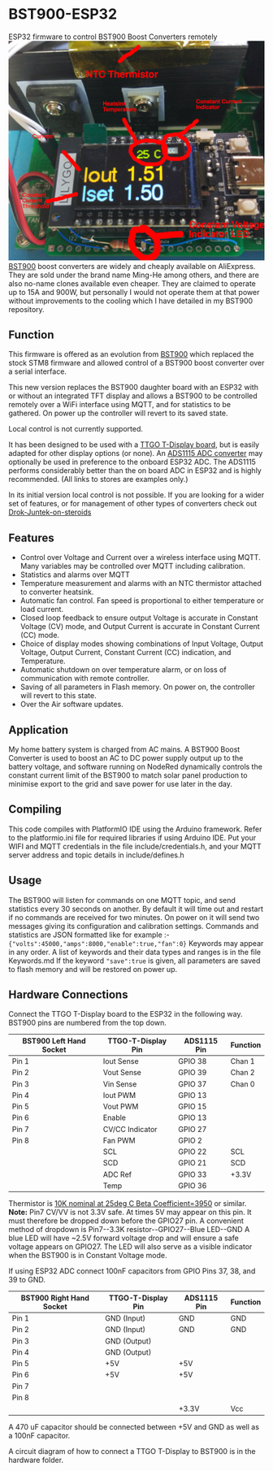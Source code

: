 # BST900-ESP32
ESP32 firmware to control BST900 Boost Converters remotely
![BST900-ESP32](https://github.com/delboy711/BST900-ESP32/blob/main/images/IMG_20211011_142715.jpg)
[BST900](aliexpress.com/item/32838432319.html) boost converters are widely and cheaply available on AliExpress. They are sold under the brand name Ming-He among others, and there are also no-name clones available even cheaper.
They are claimed to operate up to 15A and 900W, but personally I would not operate them at that power without improvements to the cooling which I have detailed in my BST900 repository.

## Function
This firmware is offered as an evolution from [BST900](https://github.com/delboy711/BST900) which replaced the stock STM8 firmware and allowed control of a BST900 boost converter over a serial interface.

This new version replaces the BST900 daughter board with an ESP32 with or without an integrated TFT display and allows a BST900 
to be controlled remotely over a WiFi interface using MQTT, and for statistics to be gathered.
On power up the controller will revert to its saved state.

Local control is not currently supported. 

It has been designed to be used with a [TTGO T-Display board](aliexpress.com/item/33050667207.html), but is easily adapted for other display options (or none). An [ADS1115 ADC converter](aliexpress.com/item/32648046830.html) may optionally be used in preference to the onboard ESP32 ADC. The ADS1115 performs considerably better than the on board ADC in ESP32 and is highly recommended.
(All links to stores are examples only.)

In its initial version local control is not possible. If you are looking for a wider set of features, or for management of other types of converters check out 
[Drok-Juntek-on-steroids](https://github.com/rin67630/Drok-Juntek-on-steroids)

## Features

* Control over Voltage and Current over a wireless interface using MQTT.  Many variables may be controlled over MQTT including calibration.
* Statistics and alarms over MQTT
* Temperature measurement and alarms with an NTC thermistor attached to converter heatsink.
* Automatic fan control. Fan speed is proportional to either temperature or load current.
* Closed loop feedback to ensure output Voltage is accurate in Constant Voltage (CV) mode, and Output Current is accurate in Constant Current (CC) mode.
* Choice of display modes showing combinations of Input Voltage, Output Voltage, Output Current, Constant Current (CC) indication, and Temperature.
* Automatic shutdown on over temperature alarm, or on loss of communication with remote controller.
* Saving of all parameters in Flash memory. On power on, the controller will revert to this state.
* Over the Air software updates.


## Application
My home battery system is charged from AC mains. A BST900 Boost Converter is used to boost an AC to DC power supply output up to the battery voltage, and software
 running on NodeRed dynamically controls the constant current limit of the BST900 to match solar panel production to minimise export to the grid and save power for use later in the day.

## Compiling
This code compiles with PlatformIO IDE using the Arduino framework. Refer to the platformio.ini file for required libraries if using Arduino IDE.
Put your WIFI and MQTT credentials in the file include/credentials.h, and your MQTT server address and topic details in include/defines.h


## Usage
The BST900 will listen for commands on one MQTT topic, and send statistics every 30 seconds on another. By default it will time out and restart if no commands are 
received for two minutes. On power on it will send two messages giving its configuration and calibration settings.
Commands and statistics are JSON formatted like for example :-
```{"volts":45000,"amps":8000,"enable":true,"fan":0}```
Keywords may appear in any order. A list of keywords and their data types and ranges is in the file Keywords.md
If the keyword `"save":true` is given, all parameters are saved to flash memory and will be restored on power up.

## Hardware Connections
Connect the TTGO T-Display board to the ESP32 in the following way. BST900 pins are numbered from the top down.

|BST900 Left Hand Socket | TTGO-T-Display Pin | ADS1115 Pin | Function
| ------- | -------------|-----------------|------------------------------------|
| Pin 1 | Iout Sense | GPIO 38 | Chan 1 | Current sense. Use either ADS115 or ESP32 pins | 
| Pin 2 | Vout Sense | GPIO 39 | Chan 2 | Voltage out sense. |
| Pin 3 | Vin Sense  | GPIO 37 | Chan 0 | Voltage in sense. |
| Pin 4 | Iout PWM   | GPIO 13 |        | Constant Current threshold control |
| Pin 5 | Vout PWM   | GPIO 15 |        | Voltage out control |
| Pin 6 | Enable     | GPIO 13 |        | Converter Enable |
| Pin 7 | CV/CC Indicator | GPIO 27 |   | Constant Voltage/Constant Current Indicator **Not** 3.3V safe|
| Pin 8 | Fan PWM    | GPIO 2  |        | Fan speed control |
|       |   SCL      | GPIO 22 | SCL    | I2C Clock |
|       |   SCD      | GPIO 21 | SCD    | I2C Data |
|       | ADC Ref    | GPIO 33 | +3.3V  | Connect to 3.3V power rail. Used to compare with NTC temp reading |
|       | Temp       | GPIO 36 |        | Connect up as +3.3V--10k resistor--GPIO 36--NTC Thermistor--GND |

Thermistor is [10K nominal at 25deg C Beta Coefficient=3950](https://lcsc.com/product-detail/NTC-Thermistors_Nanjing-Shiheng-Elec-MF52A103J3950-A1_C123378.html) or similar.
**Note:** Pin7 CV/VV is not 3.3V safe. At times 5V may appear on this pin. It must therefore be dropped down before the GPIO27 pin. A convenient method of dropdown is Pin7--3.3K resistor--GPIO27--Blue LED--GND
A blue LED will have ~2.5V forward voltage drop and will ensure a safe voltage appears on GPIO27. 
The LED will also serve as a visible indicator when the BST900 is in Constant Voltage mode.


If using ESP32 ADC connect 100nF capacitors from GPIO Pins 37, 38, and 39 to GND.
 

BST900 Right Hand Socket | TTGO-T-Display Pin | ADS1115 Pin | Function
| ------- | -------------|-----------------|------------------------------------|
| Pin 1 | GND (Input) | GND | GND | Ground | 
| Pin 2 | GND (Input) | GND | GND | Ground |
| Pin 3 | GND (Output) |    |     | Do NOT CONNECT Connecting GNDs together disrupts Iout sense |
| Pin 4 | GND (Output) |    |     | Do NOT CONNECT Connecting GNDs together disrupts Iout sense |
| Pin 5 | +5V          | +5V  |    | 5V Power rail  |
| Pin 6 | +5V          | +5V  |    | 5V Power rail  |
| Pin 7 |              |      |    | Tx pin (not used) |
| Pin 8 |              |      |    | Rx pin (not used) |
|       |              | +3.3V | Vcc | ADS1115 power |

A 470 uF capacitor should be connected between +5V and GND as well as a 100nF capacitor.

A circuit diagram of how to connect a TTGO T-Display to BST900 is in the hardware folder.


